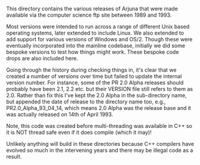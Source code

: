 This directory contains the various releases of Arjuna that were made available via the computer science ftp site between 1989 and 1993.

Most versions were intended to run across a range of different Unix based operating systems, later extended to include Linux. We also extended to add support for various versions of Windows and OS/2. Though these were eventually incorporated into the mainline codebase, initially we did some bespoke versions to test how things might work. These bespoke code drops are also included here.

Going through the history during checking things in, it's clear that we created a number of versions over time but failed to update the internal version number. For instance, some of the PR 2.0 Alpha releases should probably have been 2.1, 2.2 etc. but their VERSION file still refers to them as 2.0. Rather than fix this I've kept the 2.0 Alpha in the sub-directory name, but appended the date of release to the directory name too, e.g., PR2.0_Alpha_93_04_14, which means 2.0 Alpha was the release base and it was actually released on 14th of April 1993.

Note, this code was created before multi-threading was available in C++ so it is NOT thread safe even if it does compile (which it may)!

Unlikely anything will build in these directories because C++ compilers have evolved so much in the intervening years and there may be illegal code as a result.
